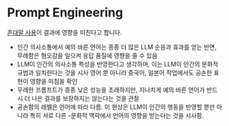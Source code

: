 # Prompt Engineering

[존대말 사용](https://slashpage.com/sujin-prompt-engineer/n8pw9x2zpvkgd2g7yrqv)이 결과에 영향을 미친다고 합니다.

- 인간 의사소통에서 예의 바른 언어는 종종 더 많은 LLM 순응과 효과를 얻는 반면, 무례함은 혐오감을 일으켜 응답 품질에 영향을 줄 수 있음 
- LLM이 인간의 의사소통 특성을 반영한다고 생각하며, 이는 LLM이 인간의 문화적 규범과 일치한다는 것을 시사 
영어 뿐 아니라 중국어, 일본어 작업에서도 공손한 표현이 영향을 미침을 확인 
- 무례한 프롬프트가 종종 낮은 성능을 초래하지만, 지나치게 예의 바른 언어가 반드시 더 나은 결과를 보장하지는 않는다는 것을 관찰
- 공손함의 레벨은 언어에 따라 다름. 이 현상은 LLM이 인간의 행동을 반영할 뿐만 아니라 특히 서로 다른 -문화적 맥락에서 언어의 영향을 받는다는 것을 시사함. 
